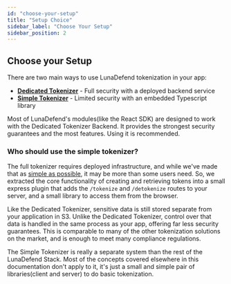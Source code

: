 ```yaml
---
id: "choose-your-setup"
title: "Setup Choice"
sidebar_label: "Choose Your Setup"
sidebar_position: 2
---
```

<!--
  ~ Copyright by LunaSec (owned by Refinery Labs, Inc)
  ~
  ~ Licensed under the Creative Commons Attribution-ShareAlike 4.0 International
  ~ (the "License"); you may not use this file except in compliance with the
  ~ License. You may obtain a copy of the License at
  ~
  ~ https://creativecommons.org/licenses/by-sa/4.0/legalcode
  ~
  ~ See the License for the specific language governing permissions and
  ~ limitations under the License.
  ~
-->
## Choose your Setup

There are two main ways to use LunaDefend tokenization in your app:

* **[Dedicated Tokenizer](./dedicated-tokenizer/introduction.md)** - Full security with a deployed backend service
* **[Simple Tokenizer](./simple-tokenizer/guide.md)** - Limited security with an embedded Typescript library

Most of LunaDefend's modules(like the React SDK) are designed to work with the Dedicated Tokenizer Backend. It provides the strongest security guarantees and the most features.  Using it is recommended.

### Who should use the simple tokenizer?
The full tokenizer requires deployed infrastructure, and 
while we've made that as [simple as possible](../deployment/deploy.md), it may be more than 
some users need.  So, we extracted the core functionality of creating and retrieving tokens into a small express plugin
that adds the `/tokenize` and `/detokenize` routes to your server, and a small library to access them from the browser. 

Like the Dedicated Tokenizer, sensitive 
data is still stored separate from your application in S3.  Unlike the Dedicated Tokenizer, 
control over that data is handled in the same process as your app, offering far less security guarantees. This is comparable to many
of the other tokenization solutions on the market, and is enough to meet many compliance regulations.  

The Simple Tokenizer is really a 
separate system than the rest of the LunaDefend Stack.  Most of the concepts covered elsewhere in this documentation don't apply to it,
it's just a small and simple pair of libraries(client and server) to do basic tokenization.  

